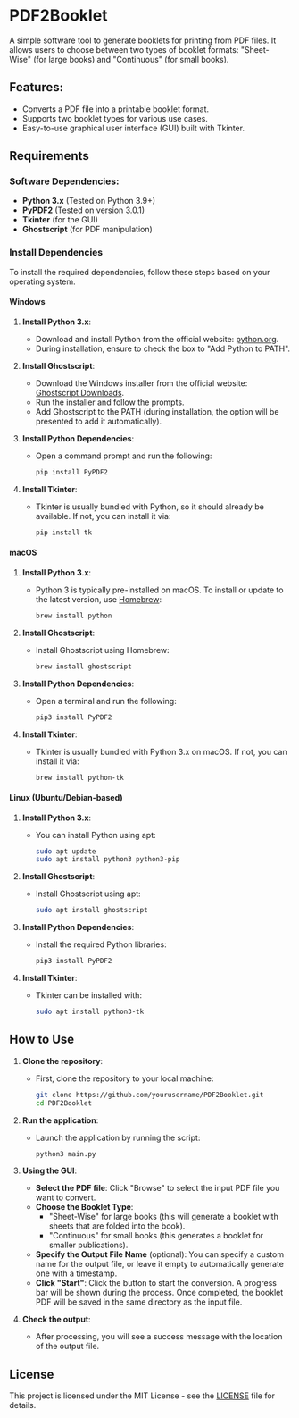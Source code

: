 # PDF2Booklet

A simple software tool to generate booklets for printing from PDF files. It allows users to choose between two types of booklet formats: "Sheet-Wise" (for large books) and "Continuous" (for small books).

## Features:
- Converts a PDF file into a printable booklet format.
- Supports two booklet types for various use cases.
- Easy-to-use graphical user interface (GUI) built with Tkinter.

## Requirements

### Software Dependencies:
- **Python 3.x** (Tested on Python 3.9+)
- **PyPDF2** (Tested on version 3.0.1)
- **Tkinter** (for the GUI)
- **Ghostscript** (for PDF manipulation)

### Install Dependencies

To install the required dependencies, follow these steps based on your operating system.

#### **Windows**

1. **Install Python 3.x**:
   - Download and install Python from the official website: [python.org](https://www.python.org/downloads/).
   - During installation, ensure to check the box to "Add Python to PATH".

2. **Install Ghostscript**:
   - Download the Windows installer from the official website: [Ghostscript Downloads](https://www.ghostscript.com/download/gsdnld.html).
   - Run the installer and follow the prompts.
   - Add Ghostscript to the PATH (during installation, the option will be presented to add it automatically).

3. **Install Python Dependencies**:
   - Open a command prompt and run the following:
     ```bash
     pip install PyPDF2
     ```

4. **Install Tkinter**:
   - Tkinter is usually bundled with Python, so it should already be available. If not, you can install it via:
     ```bash
     pip install tk
     ```

#### **macOS**

1. **Install Python 3.x**:
   - Python 3 is typically pre-installed on macOS. To install or update to the latest version, use [Homebrew](https://brew.sh/):
     ```bash
     brew install python
     ```

2. **Install Ghostscript**:
   - Install Ghostscript using Homebrew:
     ```bash
     brew install ghostscript
     ```

3. **Install Python Dependencies**:
   - Open a terminal and run the following:
     ```bash
     pip3 install PyPDF2
     ```

4. **Install Tkinter**:
   - Tkinter is usually bundled with Python 3.x on macOS. If not, you can install it via:
     ```bash
     brew install python-tk
     ```

#### **Linux (Ubuntu/Debian-based)**

1. **Install Python 3.x**:
   - You can install Python using apt:
     ```bash
     sudo apt update
     sudo apt install python3 python3-pip
     ```

2. **Install Ghostscript**:
   - Install Ghostscript using apt:
     ```bash
     sudo apt install ghostscript
     ```

3. **Install Python Dependencies**:
   - Install the required Python libraries:
     ```bash
     pip3 install PyPDF2
     ```

4. **Install Tkinter**:
   - Tkinter can be installed with:
     ```bash
     sudo apt install python3-tk
     ```

## How to Use

1. **Clone the repository**:
   - First, clone the repository to your local machine:
     ```bash
     git clone https://github.com/yourusername/PDF2Booklet.git
     cd PDF2Booklet
     ```

2. **Run the application**:
   - Launch the application by running the script:
     ```bash
     python3 main.py
     ```

3. **Using the GUI**:
   - **Select the PDF file**: Click "Browse" to select the input PDF file you want to convert.
   - **Choose the Booklet Type**:
     - "Sheet-Wise" for large books (this will generate a booklet with sheets that are folded into the book).
     - "Continuous" for small books (this generates a booklet for smaller publications).
   - **Specify the Output File Name** (optional): You can specify a custom name for the output file, or leave it empty to automatically generate one with a timestamp.
   - **Click "Start"**: Click the button to start the conversion. A progress bar will be shown during the process. Once completed, the booklet PDF will be saved in the same directory as the input file.

4. **Check the output**:
   - After processing, you will see a success message with the location of the output file.

## License

This project is licensed under the MIT License - see the [LICENSE](LICENSE) file for details.
